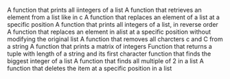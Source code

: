 A function that prints all iintegers of a list
A function that retrieves an element from a list like in c
A function that replaces an element of a list at a specific position
A function that prints all integers of a list, in reverse order
A function that replaces an element in alist at a specific position
  without modifying the original list
A function that removes all charcters c and C from a string
A function that prints a matrix of integers
Function that returns a tuple with length of a string and its first character
function that finds the biggest integer of a list
A function that finds all multiple of 2 in a list
A function that deletes the item at a specific position in a list
